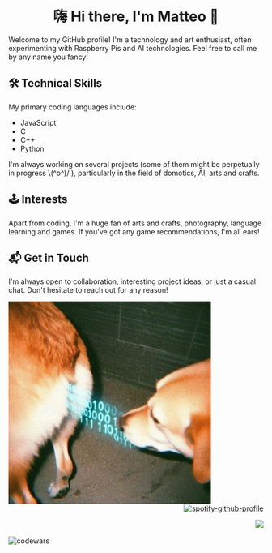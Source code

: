 <div align="center">
  
<h1>嗨 Hi there, I'm Matteo 👋</h1>
</div>
<p>Welcome to my GitHub profile! I'm a technology and art enthusiast, often experimenting with Raspberry Pis and AI technologies. Feel free to call me by any name you fancy!</p>

<h2>🛠️ Technical Skills</h2> 

<p>My primary coding languages include:</p>

<ul>
  <li>JavaScript</li>
  <li>C</li>
  <li>C++</li>
  <li>Python</li>
</ul>

<p>I'm always working on several projects (some of them might be perpetually in progress \(^o^)/ ), particularly in the field of domotics, AI, arts and crafts.</p>

<h2>🕹️ Interests</h2>

<p>Apart from coding, I'm a huge fan of arts and crafts, photography, language learning and games. If you've got any game recommendations, I'm all ears!</p>

<h2>📬 Get in Touch</h2>

<p>I'm always open to collaboration, interesting project ideas, or just a casual chat. Don't hesitate to reach out for any reason!</p>


<img align='left' src='./TERM.jpg' width='400px'>

<div align="right">
  
[![spotify-github-profile](https://spotify-github-profile.vercel.app/api/view?uid=molbo97&cover_image=true&theme=default&show_offline=false&background_color=121212&bar_color=53b14f&bar_color_cover=true)](https://spotify-github-profile.vercel.app/api/view?uid=molbo97&redirect=true)

</div>

<div align="right">
  
![](https://komarev.com/ghpvc/?username=mommotti&style=for-the-badge) 

</div>
<div align="left">

![codewars](https://www.codewars.com/users/mommotti/badges/large)
</div>

